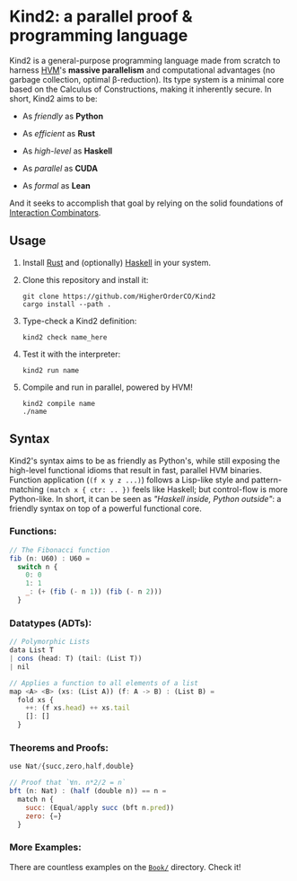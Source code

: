 # Kind2: a parallel proof & programming language

Kind2 is a general-purpose programming language made from scratch to harness
[HVM](https://github.com/HigherOrderCO/HVM)'s **massive parallelism** and
computational advantages (no garbage collection, optimal β-reduction). Its type
system is a minimal core based on the Calculus of Constructions, making it
inherently secure. In short, Kind2 aims to be:

- As *friendly* as **Python**

- As *efficient* as **Rust**

- As *high-level* as **Haskell**

- As *parallel* as **CUDA**

- As *formal* as **Lean**

And it seeks to accomplish that goal by relying on the solid foundations of [Interaction Combinators](https://www.semanticscholar.org/paper/Interaction-Combinators-Lafont/6cfe09aa6e5da6ce98077b7a048cb1badd78cc76).

## Usage

1. Install [Rust](https://www.rust-lang.org/) and (optionally) [Haskell](https://www.haskell.org/) in your system.

2. Clone this repository and install it:

    ```
    git clone https://github.com/HigherOrderCO/Kind2
    cargo install --path .
    ```

3. Type-check a Kind2 definition:

    ```
    kind2 check name_here
    ```

4. Test it with the interpreter:

    ```
    kind2 run name
    ```

5. Compile and run in parallel, powered by HVM!

    ```
    kind2 compile name
    ./name
    ```

## Syntax

Kind2's syntax aims to be as friendly as Python's, while still exposing the
high-level functional idioms that result in fast, parallel HVM binaries.
Function application (`(f x y z ...)`) follows a Lisp-like style and
pattern-matching `(match x { ctr: .. })` feels like Haskell; but control-flow is
more Python-like. In short, it can be seen as *"Haskell inside, Python
outside"*: a friendly syntax on top of a powerful functional core.

### Functions:

```javascript
// The Fibonacci function
fib (n: U60) : U60 =
  switch n {
    0: 0
    1: 1
    _: (+ (fib (- n 1)) (fib (- n 2)))
  }
```

### Datatypes (ADTs):

```javascript
// Polymorphic Lists
data List T
| cons (head: T) (tail: (List T))
| nil

// Applies a function to all elements of a list
map <A> <B> (xs: (List A)) (f: A -> B) : (List B) =
  fold xs {
    ++: (f xs.head) ++ xs.tail
    []: []
  }
```

### Theorems and Proofs:

```javascript
use Nat/{succ,zero,half,double}

// Proof that `∀n. n*2/2 = n`
bft (n: Nat) : (half (double n)) == n =
  match n {
    succ: (Equal/apply succ (bft n.pred))
    zero: {=}
  }
```

### More Examples:

There are countless examples on the [`Book/`](book) directory. Check it!

